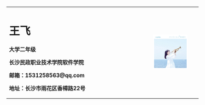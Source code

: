 <table border="0">
  <tr>
    <td width="75%">
      <h1>王飞</h1>
      <p><b>大学二年级</b></p>
      <p><b>长沙民政职业技术学院软件学院</b></p>
      <p><b>邮箱：1531258563@qq.com</b></p>
      <p><b>地址：长沙市雨花区香樟路22号</b></p>
    </td>
    <td width="25%">
      <img src="/preview.jpg" width="80%">      
    </td>
  </tr>
</table>
